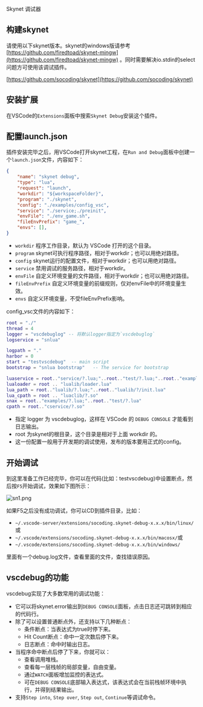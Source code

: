 Skynet 调试器

## 构建skynet

请使用以下skynet版本。skynet的windows版请参考[https://github.com/firedtoad/skynet-mingw](https://github.com/firedtoad/skynet-mingw) 。同时需要解决io.stdin的select问题方可使用该调试插件。

[https://github.com/socoding/skynet](https://github.com/socoding/skynet)

## 安装扩展

在VSCode的`Extensions`面板中搜索`Skynet Debug`安装这个插件。

## 配置launch.json

插件安装完毕之后，用VSCode打开skynet工程，在`Run and Debug`面板中创建一个`launch.json`文件，内容如下：

```json
{
	"name": "skynet debug",
	"type": "lua",
	"request": "launch",
	"workdir": "${workspaceFolder}",
	"program": "./skynet",
	"config": "./examples/config_vsc",
	"service": "./service;./preinit",
	"envFile": "./env_game.sh",
	"fileEnvPrefix": "game_",
	"envs": [],
}
```

- `workdir` 程序工作目录，默认为 VSCode 打开的这个目录。
- `program` skynet可执行程序路径，相对于workdir；也可以用绝对路径。
- `config`  skynet运行的配置文件，相对于workdir；也可以用绝对路径。
- `service` 禁用调试的服务路径，相对于workdir。
- `envFile` 自定义环境变量的文件路径，相对于workdir；也可以用绝对路径。
- `fileEnvPrefix` 自定义环境变量的前缀规则，仅对envFile中的环境变量生效。
- `envs` 自定义环境变量，不受fileEnvPrefix影响。

config_vsc文件的内容如下：

```lua
root = "./"
thread = 4
logger = "vscdebuglog" -- 将默认logger指定为`vscdebuglog`
logservice = "snlua"

logpath = "."
harbor = 0
start = "testvscdebug"	-- main script
bootstrap = "snlua bootstrap"	-- The service for bootstrap

luaservice = root.."service/?.lua;"..root.."test/?.lua;"..root.."examples/?.lua;"..root.."test/?/init.lua"
lualoader = root .. "lualib/loader.lua"
lua_path = root.."lualib/?.lua;"..root.."lualib/?/init.lua"
lua_cpath = root .. "luaclib/?.so"
snax = root.."examples/?.lua;"..root.."test/?.lua"
cpath = root.."cservice/?.so"
```

- 指定 logger 为 vscdebuglog，这样在 VSCode 的 `DEBUG CONSOLE` 才能看到日志输出。
- root 为skynet的根目录，这个目录是相对于上面 workdir 的。
- 这一份配置一般用于开发期的调试使用，发布的版本要用正式的config。

## 开始调试

到这里准备工作已经完毕，你可以在代码(比如：testvscdebug)中设置断点，然后按`F5`开始调试，效果如下图所示：

![sn1.png](vscext/images/sn1.png)

如果F5之后没有成功调试，你可以CD到插件目录，比如：

- `~/.vscode-server/extensions/socoding.skynet-debug-x.x.x/bin/linux/` 或
- `~/.vscode/extensions/socoding.skynet-debug-x.x.x/bin/macosx/`或
- `~/.vscode/extensions/socoding.skynet-debug-x.x.x/bin/windows/`

里面有一个debug.log文件，查看里面的文件，查找错误原因。

## vscdebug的功能

vscdebug实现了大多数常用的调试功能：

- 它可以将skynet.error输出到`DEBUG CONSOLE`面板，点击日志还可跳转到相应的代码行。
- 除了可以设置普通断点外，还支持以下几种断点：
    - 条件断点：当表达式为true时停下来。
    - Hit Count断点：命中一定次数后停下来。
    - 日志断点：命中时输出日志。
- 当程序命中断点后停了下来，你就可以：
    - 查看调用堆栈。
    - 查看每一层栈帧的局部变量，自由变量。
    - 通过`WATCH`面板增加监控的表达式。
    - 可在`DEBUG CONSOLE`底部输入表达式，该表达式会在当前栈帧环境中执行，并得到结果输出。
- 支持`Step into`, `Step over`, `Step out`, `Continue`等调试命令。
